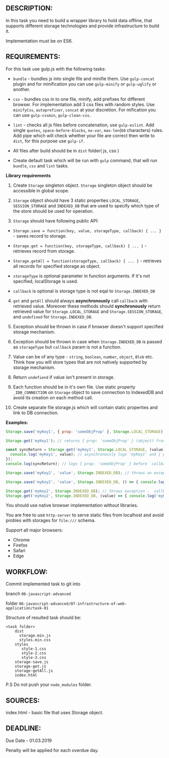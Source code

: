## DESCRIPTION:

In this task you need to build a wrapper library to hold data offline, that supports different storage technologies and provide infrastructure to build it.

Implementation must be on ES6.

## REQUIREMENTS:

For this task use gulp.js with the following tasks:
- `bundle` - bundles js into single file and minifie them. Use `gulp-concat` plugin and for minification you can use `gulp-minify` or `gulp-uglify` or another.

- `сss` - bundles css in to one file, minify, add prefixes for different browser. For implementation add 3 css files with random styles. Use `minifyCss`, `autoprefixer`, `concat` at your discretion. For mification you can use `gulp-cssmin`, `gulp-clean-css`.

- `lint` - checks all js files before concatenation, use `gulp-eslint`. Add single `quotes`, `space-before-blocks`, `no-var`, `max-len`(`60` characters) rules.
    Add pipe which will check whether your file are correct then write to `dist`, for this purpose use `gulp-if`.

- All files after build should be in `dist` folder( js, css )

- Create default task which will be run with `gulp` command, that will run `bundle`, `css` and `lint` tasks.

**Library requirements**

1. Create `Storage` singleton object. `Storage` singleton object should be accessible in global scope.

2. `Storage` object should have 3 static properties `LOCAL_STORAGE`, `SESSION_STORAGE` and `INDEXED_DB` that are used to specify which type of the store should be used for operation.

3. `Storage` should have following public API:

  - `Storage.save = function(key, value, storageType, callback) { ... }` - saves record to storage.

  - `Storage.get = function(key, storageType, callback) { ... }` - retrieves record from storage.

  - `Storage.getAll = function(storageType, callback) { ... }` - retrieves all records for specified storage as object.

  - `storageType` is optional parameter in function arguments. If it's not specified, localStorage is used.

  - `callback` is optional is storage type is not eqal to `Storage.INDEXED_DB`

4. `get` and `getAll` should always **asynchronously** call `callback` with retrieved value. Moreover these methods should **synchronously** return retrieved value for `Storage.LOCAL_STORAGE` and `Storage.SESSION_STORAGE`, and `undefined` for `Storage.INDEXED_DB`.

5. Exception should be thrown in case if browser doesn't support specified storage mechanism.

6. Exception should be thrown in case when `Storage.INDEXED_DB` is passed as `storageType` but `callback` param is not a function.

7. Value can be of any type - `string`, `boolean`, `number`, `object`, `Blob` etc. Think how you will store types that are not natively supported by storage mechanism.

8. Return `undefiend` if value isn't present in storage.

9. Each function should be in it's own file. Use static property `_IDB_CONNECTION` on `Storage` object to save connection to IndexedDB and avoid its creation on each method call.

10. Create separate file storage.js which will contain static properties and link to DB connection.


**Examples:**

```js
Storage.save('myKey1', { prop: 'someObjProp' }, Storage.LOCAL_STORAGE); // saves object to localStorage

Storage.get('myKey1'); // returns { prop: 'someObjProp' } (object) from localStorage

const syncReturn = Storage.get('myKey1', Storage.LOCAL_STORAGE, (value) => {
  console.log('myKey1', value); // asynchronously logs 'myKey1' and { prop: 'someObjProp' } (after console.log(syncReturn) was executed)
});
console.log(syncReturn); // logs { prop: 'someObjProp' } before `callback` is called

Storage.save('myKey2', 'value', Storage.INDEXED_DB); // throws an exception - callback is required

Storage.save('myKey2', 'value', Storage.INDEXED_DB, () => { console.log('saved'); }); // `saved` is logged into console after value is successfuly saved

Storage.get('myKey2', Storage.INDEXED_DB); // throws exception -  callback is required
Storage.get('myKey2', Storage.INDEXED_DB, (value) => { console.log('myKey2', value); }); // asynchronously logs 'myKey2' and 'value'

```

You should use native browser implementation without libraries.

You are free to use `http-server` to serve static files from localhost and avoid probles with storages for `file:///` schema.

Support all major browsers:

* Chrome
* Firefox 
* Safari
* Edge


## WORKFLOW:

Commit implemented task to git into

branch `06-javascript-advanced`

folder `06-javascript-advanced/07-infrastructure-of-web-application/task-01`

Structure of resulted task should be:

```
<task folder>
    dist
      storage.min.js
      styles.min.css
    styles
       style-1.css
       style-2.css
       style-3.css
    storage-save.js
    storage-get.js
    storage-getAll.js
    index.html
```

P.S Do not push your `node_modules` folder.

## SOURCES:

index.html - basic file that uses Storage object.


## DEADLINE:

Due Date - 01.03.2019

Penalty will be applied for each overdue day.
